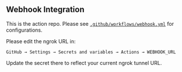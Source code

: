 ## Webhook Integration

This is the action repo. Please see [`.github/workflows/webhook.yml`](.github/workflows/webhook.yml) for configurations.

Please edit the ngrok URL in:
   
```
GitHub → Settings → Secrets and variables → Actions → WEBHOOK_URL
```

Update the secret there to reflect your current ngrok tunnel URL.
